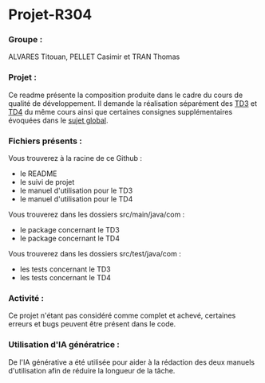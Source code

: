 # Projet-R304

### Groupe : 
ALVARES Titouan, PELLET Casimir et TRAN Thomas 

### Projet :
Ce readme présente la composition produite dans le cadre du cours de qualité de développement. Il demande la réalisation séparément des [TD3]([https://docs.framasoft.org/fr/grav/](https://mickael-martin-nevot.com/univ-amu/iut/but-informatique/qualite-de-developpement/s45-td3-java-cas-pratique.pdf)) et [TD4]([https://mickael-martin-nevot.com/univ-amu/iut/but-informatique/qualite-de-developpement/s45-td4-algorithmique-avancee.pdf]) du même cours ainsi que certaines consignes supplémentaires évoquées dans le [sujet global]([https://mickael-martin-nevot.com/univ-amu/iut/but-informatique/qualite-de-developpement/s45-projet.pdf]).

### Fichiers présents : 
Vous trouverez à la racine de ce Github :
* le README
* le suivi de projet
* le manuel d'utilisation pour le TD3
* le manuel d'utilisation pour le TD4

Vous trouverez dans les dossiers src/main/java/com : 
* le package concernant le TD3
* le package concernant le TD4

Vous trouverez dans les dossiers src/test/java/com : 
* les tests concernant le TD3
* les tests concernant le TD4

### Activité :
Ce projet n'étant pas considéré comme complet et achevé, certaines erreurs et bugs peuvent être présent dans le code.

### Utilisation d'IA génératrice :
De l'IA générative a été utilisée pour aider à la rédaction des deux manuels d'utilisation afin de réduire la longueur de la tâche.
